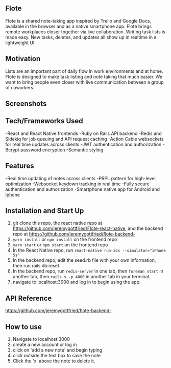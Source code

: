 ## Flote
Flote is a shared note-taking app inspired by Trello and Google Docs, available in the browser and as a native smartphone app.
Flote brings remote workplaces closer together via live collaboration. Writing task lists is made easy. 
New tasks, deletes, and updates all show up in realtime in a lightweight UI. 

## Motivation 
Lists are an important part of daily flow in work environments and at home.
Flote is designed to make task listing and note taking that much easier. 
We want to bring people even closer with live communication between a group of coworkers. 

## Screenshots

## Tech/Frameworks Used 
-React and React Native frontends
-Ruby on Rails API backend 
-Redis and Sidekiq for job queuing and API request caching
-Action Cable websockets for real time updates across clients
-JWT authentication and authorization 
-Bcrypt password encryption 
-Semantic styling 

## Features 
-Real time updating of notes across clients 
-PRPL pattern for high-level optimization 
-Websocket keydown tracking in real time 
-Fully secure authentication and authorization 
-Smartphone native app for Android and Iphone

## Installation and Start Up
1. git clone this repo, the react native repo at https://github.com/jeremygottfried/Flote-react-native,
and the backend repo at https://github.com/jeremygottfried/flote-backend-
2. `yarn install` or `npm install` on the frontend repo
3. `yarn start` or `npm start` on the frontend repo
4. In the React Native repo, run `react-native run-ios --simulator="iPhone 5s"`
5. In the backend repo, edit the seed.rb file with your own information, then run rails db:reset. 
6. In the backend repo, run `redis-server` in one tab, then `foreman start` in another tab, 
then `rails s -p 4000` in another tab in your terminal. 
7. navigate to localhost:3000 and log in to begin using the app. 

## API Reference
https://github.com/jeremygottfried/flote-backend-

## How to use
1. Navigate to localhost:3000
2. create a new account or log in
3. click on 'add a new note' and begin typing
4. click outside the text box to save the note 
5. Click the 'x' above the note to delete it. 
